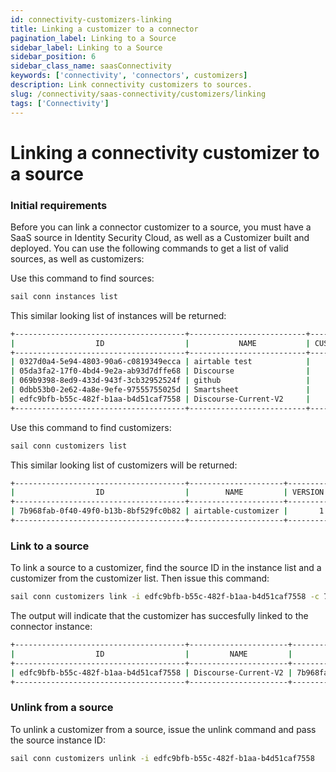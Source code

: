```yaml
---
id: connectivity-customizers-linking
title: Linking a customizer to a connector
pagination_label: Linking to a Source
sidebar_label: Linking to a Source
sidebar_position: 6
sidebar_class_name: saasConnectivity
keywords: ['connectivity', 'connectors', customizers]
description: Link connectivity customizers to sources.
slug: /connectivity/saas-connectivity/customizers/linking
tags: ['Connectivity']
---
```


# Linking a connectivity customizer to a source

### Initial requirements

Before you can link a connector customizer to a source, you must have a SaaS source in Identity Security Cloud, as well as a Customizer built and deployed. You can use the following commands to get a list of valid sources, as well as customizers:

Use this command to find sources:

```bash
sail conn instances list
```

This similar looking list of instances will be returned:

```bash
+--------------------------------------+--------------------------+---------------+
|                  ID                  |           NAME           | CUSTOMIZER ID |
+--------------------------------------+--------------------------+---------------+
| 0327d0a4-5e94-4803-90a6-c0819349ecca | airtable test            |               |
| 05da3fa2-17f0-4bd4-9e2a-ab93d7dffe68 | Discourse                |               |
| 069b9398-8ed9-433d-943f-3cb32952524f | github                   |               |
| 0dbb53b0-2e62-4a8e-9efe-97555755025d | Smartsheet               |               |
| edfc9bfb-b55c-482f-b1aa-b4d51caf7558 | Discourse-Current-V2     |               |
+--------------------------------------+--------------------------+---------------+
```

Use this command to find customizers:

```bash
sail conn customizers list
```

This similar looking list of customizers will be returned:

```bash
+--------------------------------------+---------------------+---------+
|                  ID                  |        NAME         | VERSION |
+--------------------------------------+---------------------+---------+
| 7b968fab-0f40-49f0-b13b-8bf529fc0b82 | airtable-customizer |       1 |
+--------------------------------------+---------------------+---------+
```

### Link to a source

To link a source to a customizer, find the source ID in the instance list and a customizer from the customizer list. Then issue this command:

```bash
sail conn customizers link -i edfc9bfb-b55c-482f-b1aa-b4d51caf7558 -c 7b968fab-0f40-49f0-b13b-8bf529fc0b82
```

The output will indicate that the customizer has succesfully linked to the connector instance:

```bash
+--------------------------------------+----------------------+--------------------------------------+
|                  ID                  |         NAME         |            CUSTOMIZER ID             |
+--------------------------------------+----------------------+--------------------------------------+
| edfc9bfb-b55c-482f-b1aa-b4d51caf7558 | Discourse-Current-V2 | 7b968fab-0f40-49f0-b13b-8bf529fc0b82 |
+--------------------------------------+----------------------+--------------------------------------+
```

### Unlink from a source

To unlink a customizer from a source, issue the unlink command and pass the source instance ID:

```bash
sail conn customizers unlink -i edfc9bfb-b55c-482f-b1aa-b4d51caf7558
```

